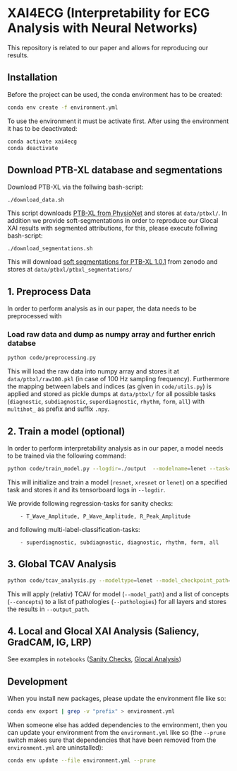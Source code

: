 # XAI4ECG (Interpretability for ECG Analysis with Neural Networks)

This repository is related to our paper and allows for reproducing our results.


## Installation
Before the project can be used, the conda environment has to be created:

```bash
conda env create -f environment.yml
```

To use the environment it must be activate first. After using the environment it has to be deactivated:

```bash
conda activate xai4ecg
conda deactivate
```

## Download PTB-XL database and segmentations
Download PTB-XL via the follwing bash-script:

    ./download_data.sh

This script downloads [PTB-XL from PhysioNet](https://physionet.org/content/ptb-xl/) and stores at `data/ptbxl/`. In addition we provide soft-segmentations in order to reproduce our Glocal XAI results with segmented attributions, for this, please execute follwing bash-script:


    ./download_segmentations.sh

This will download [soft segmentations for PTB-XL 1.0.1](https://zenodo.org/record/7610236) from zenodo and stores at `data/ptbxl/ptbxl_segmentations/`

## 1. Preprocess Data
In order to perform analysis as in our paper, the data needs to be preprocessed with

### Load raw data and dump as numpy array and further enrich databse

```bash
python code/preprocessing.py
```
This will load the raw data into numpy array and stores it at `data/ptbxl/raw100.pkl` (in case of 100 Hz sampling frequency). Furthermore the mapping between labels and indices (as given in `code/utils.py`) is applied and stored as pickle dumps at `data/ptbxl/` for all possible tasks (`diagnostic`, `subdiagnostic`, `superdiagnostic`, `rhythm`, `form`, `all`) with `multihot_` as prefix and suffix `.npy`.

## 2. Train a model (optional)
In order to perform interpretability analysis as in our paper, a model needs to be trained via the following command:

```bash
python code/train_model.py --logdir=./output  --modelname=lenet --task=subdiagnostic --gpu
```
This will initialize and train a model (`resnet`, `xresnet` or `lenet`) on a specified task and stores it and its tensorboard logs in  `--logdir`.

We provide following regression-tasks for sanity checks:
```
    - T_Wave_Amplitude, P_Wave_Amplitude, R_Peak_Amplitude
```
and following multi-label-classification-tasks:
```
    - superdiagnostic, subdiagnostic, diagnostic, rhythm, form, all
```

## 3. Global TCAV Analysis
```bash
python code/tcav_analysis.py --modeltype=lenet --model_checkpoint_path=path/to/model.ckpt --logdir=path/to/output/
```
This will apply (relativ) TCAV for model (`--model_path`) and a list of concepts (`--concepts`) to a list of pathologies (`--pathologies`) for all layers and stores the results in `--output_path`.

## 4. Local and Glocal XAI Analysis (Saliency, GradCAM, IG, LRP)
See examples in `notebooks` ([Sanity Checks](https://github.com/hhi-aml/xai4ecg/blob/master/notebooks/Glocal%20XAI%20Analysis.ipynb), [Glocal Analysis](https://github.com/hhi-aml/xai4ecg/blob/master/notebooks/Glocal%20XAI%20Analysis.ipynb))


## Development

When you install new packages, please update the environment file like so:

```bash
conda env export | grep -v "prefix" > environment.yml
```

When someone else has added dependencies to the environment, then you can update your environment from the `environment.yml` like so (the `--prune` switch makes sure that dependencies that have been removed from the `environment.yml` are uninstalled):

```bash 
conda env update --file environment.yml --prune
